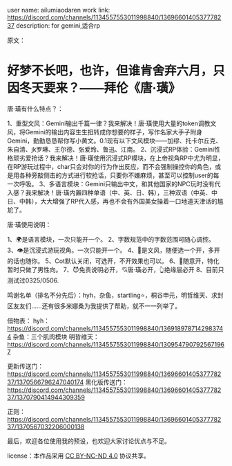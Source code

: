 user name: ailumiaodaren 
work link: https://discord.com/channels/1134557553011998840/1369660140537778237
description: for gemini,适合rp

原文：
# 好梦不长吧，也许，但谁肯舍弃六月，只因冬天要来？——拜伦《唐·璜》

唐·璜有什么特点？：

1、重型文风：Gemini输出千篇一律？我来解决！唐·璜使用大量的token调教文风，将Gemini的输出内容生生扭转成你想要的样子，写作名家大手子附身Gemini，勤勤恳恳帮你写小黄文。0.1现有以下文风模块——加缪、托卡尔丘克、朱自清、jk罗琳、王尔德、张爱玲、鲁迅、江南。
2、沉浸式RP体验：Gemini性格顽劣爱抢话？我来解决！唐·璜使用沉浸式RP模块，在上帝视角RP中尤为明显，在RP游玩过程中，char只会对你的行为作出反应，而不会强制操控你的角色，或是用各种旁敲侧击的方式进行软抢话，只要你不嫌麻烦，甚至可以控制user的每一次呼吸。
3、多语言模块：Gemini只输出中文，和其他国家的NPC玩时没有代入感？我来解决！唐·璜内置四种单语（中、英、日、韩），三种双语（中英、中日、中韩），大大增强了RP代入感，再也不会有外国美女操着一口地道天津话的尴尬了。

唐·璜使用说明：

1、🌍是语言模块，一次只能开一个。
2、字数规范中的字数范围可随心调控。
3、👁️是沉浸式游玩视角。一次只能开一个。
4、📖是文风，随便选一个开，多开的话也随你。
5、Cot默认关闭，可选开，不开效果也可以。
6、💬随意开，特化暂时只做了男性向。
7、😈免责说明必开，💘唐·璜必开，👆绝缘层必开
8、目前只测试过0325/0506.

鸣谢名单（排名不分先后）：hyh，杂鱼，startling⭐，桐谷申元，明哲维天、求封区友友们……还有很多米娜桑为我提供了帮助，就不一一列举了。

借物表：
hyh：https://discord.com/channels/1134557553011998840/1369189787142983744
杂鱼：三个肌肉模块
明哲维天：https://discord.com/channels/1134557553011998840/1309547907925671967

更新传送门：https://discord.com/channels/1134557553011998840/1369660140537778237/1370566796247040174     黑化版传送门：https://discord.com/channels/1134557553011998840/1369660140537778237/1370790414944309359

正则：https://discord.com/channels/1134557553011998840/1369660140537778237/1370567032206000138


最后，欢迎各位使用我的预设，也欢迎大家讨论优点与不足。


 license：本作品采用 [CC BY-NC-ND 4.0](https://creativecommons.org/licenses/by-nc-nd/4.0/) 协议共享。
